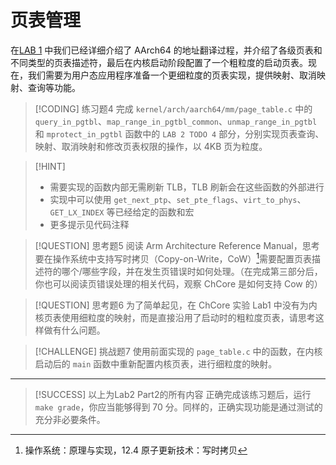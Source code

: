 # 页表管理

<!-- toc -->

在[LAB 1](../Lab1/pte.html) 中我们已经详细介绍了 AArch64 的地址翻译过程，并介绍了各级页表和不同类型的页表描述符，最后在内核启动阶段配置了一个粗粒度的启动页表。现在，我们需要为用户态应用程序准备一个更细粒度的页表实现，提供映射、取消映射、查询等功能。

> [!CODING] 练习题4
> 完成 `kernel/arch/aarch64/mm/page_table.c` 中的 `query_in_pgtbl`、`map_range_in_pgtbl_common`、`unmap_range_in_pgtbl` 和 `mprotect_in_pgtbl` 函数中的 `LAB 2 TODO 4` 部分，分别实现页表查询、映射、取消映射和修改页表权限的操作，以 4KB 页为粒度。

> [!HINT]
>
> - 需要实现的函数内部无需刷新 TLB，TLB 刷新会在这些函数的外部进行
> - 实现中可以使用 `get_next_ptp`、`set_pte_flags`、`virt_to_phys`、`GET_LX_INDEX` 等已经给定的函数和宏
> - 更多提示见代码注释

> [!QUESTION] 思考题5
> 阅读 Arm Architecture Reference Manual，思考要在操作系统中支持写时拷贝（Copy-on-Write，CoW）[^cow]需要配置页表描述符的哪个/哪些字段，并在发生页错误时如何处理。（在完成第三部分后，你也可以阅读页错误处理的相关代码，观察 ChCore 是如何支持 Cow 的）

> [!QUESTION] 思考题6
> 为了简单起见，在 ChCore 实验 Lab1 中没有为内核页表使用细粒度的映射，而是直接沿用了启动时的粗粒度页表，请思考这样做有什么问题。

> [!CHALLENGE] 挑战题7
> 使用前面实现的 `page_table.c` 中的函数，在内核启动后的 `main` 函数中重新配置内核页表，进行细粒度的映射。

---

> [!SUCCESS]
> 以上为Lab2 Part2的所有内容
> 正确完成该练习题后，运行 `make grade`，你应当能够得到 70 分。同样的，正确实现功能是通过测试的充分非必要条件。

[^cow]: 操作系统：原理与实现，12.4 原子更新技术：写时拷贝
